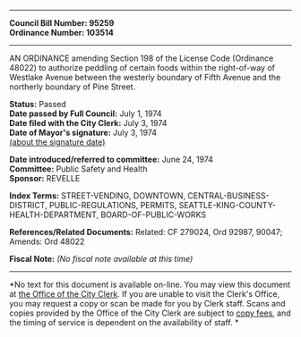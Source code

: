 * * * * *  
  
**Council Bill Number: [](#h0)[](#h2)95259**   
**Ordinance Number: 103514**  
  
* * * * *  
  
AN ORDINANCE amending Section 198 of the License Code (Ordinance 48022) to authorize peddling of certain foods within the right-of-way of Westlake Avenue between the westerly boundary of Fifth Avenue and the northerly boundary of Pine Street.  
  
**Status:** Passed   
**Date passed by Full Council:** July 1, 1974   
**Date filed with the City Clerk:** July 3, 1974   
**Date of Mayor's signature:** July 3, 1974   
[(about the signature date)](/~public/approvaldate.htm)   
  
  
**Date introduced/referred to committee:** June 24, 1974   
**Committee:** Public Safety and Health   
**Sponsor:** REVELLE   
  
**Index Terms:** STREET-VENDING, DOWNTOWN, CENTRAL-BUSINESS-DISTRICT, PUBLIC-REGULATIONS, PERMITS, SEATTLE-KING-COUNTY-HEALTH-DEPARTMENT, BOARD-OF-PUBLIC-WORKS  
  
**References/Related Documents:** Related: CF 279024, Ord 92987, 90047; Amends: Ord 48022  
  
**Fiscal Note:** *(No fiscal note available at this time)*  
  
* * * * *  
  
*No text for this document is available on-line. You may view this document at [the Office of the City Clerk](http://www.seattle.gov/leg/clerk/contactUs.htm). If you are unable to visit the Clerk's Office, you may request a copy or scan be made for you by Clerk staff. Scans and copies provided by the Office of the City Clerk are subject to [copy fees](http://clerk.seattle.gov/~public/clerkfees.htm), and the timing of service is dependent on the availability of staff. *  
  
  
